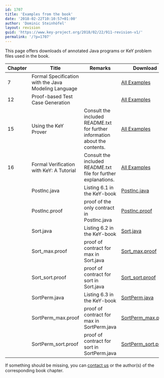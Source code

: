 ```yaml
---
id: 1707
title: 'Examples from the book'
date: '2018-02-22T10:10:57+01:00'
author: 'Dominic Steinhöfel'
layout: revision
guid: 'https://www.key-project.org/2018/02/22/911-revision-v1/'
permalink: '/?p=1707'
---
```


This page offers downloads of annotated Java programs or KeY problem files used in the book.

 | Chapter | Title | Remarks | Download |
|---|---|---|---|
| 7 | Formal Specification with the Java Modeling Language |  | [<span aria-hidden="true" class="glyphicon glyphicon-download-alt"></span> All Examples](/wp-content/uploads/2017/09/Examples_from_Chapter_7.zip) |
| 12 | Proof-based Test Case Generation |  | [<span aria-hidden="true" class="glyphicon glyphicon-download-alt"></span> All Examples](/wp-content/uploads/2017/09/testGen.zip) |
| 15 | Using the KeY Prover | Consult the included README.txt for further information about the contents. | [<span aria-hidden="true" class="glyphicon glyphicon-download-alt"></span> All Examples](/wp-content/uploads/2017/07/Using_KeY.zip) |
| <a data-target="#sec-16-contents" data-toggle="collapse" role="button">16 <span aria-hidden="true" class="caret"></span></a> | Formal Verification with KeY: A Tutorial | Consult the included README.txt file for further explanations. | [<span aria-hidden="true" class="glyphicon glyphicon-download-alt"></span> All Examples](/wp-content/uploads/2017/02/Examples_from_Chapter_16.zip) |
|  | PostInc.java | Listing 6.1 in the KeY-book | [<span aria-hidden="true" class="glyphicon glyphicon-download-alt"></span> PostInc.java](https://formal.iti.kit.edu/pschmitt/KeYBook2/PostInc.java) |
|  | PostInc.proof | proof of the only contract in PostInc.java | [<span aria-hidden="true" class="glyphicon glyphicon-download-alt"></span> PostInc.proof](https://formal.iti.kit.edu/pschmitt/KeYBook2/PostInc.proof) |
|  | Sort.java | Listing 6.2 in the KeY-book | [<span aria-hidden="true" class="glyphicon glyphicon-download-alt"></span> Sort.java](https://formal.iti.kit.edu/pschmitt/KeYBook2/Sort.java) |
|  | Sort\_max.proof | proof of contract for max in Sort.java | [<span aria-hidden="true" class="glyphicon glyphicon-download-alt"></span> Sort\_max.proof](https://formal.iti.kit.edu/pschmitt/KeYBook2/Sort_max.proof) |
|  | Sort\_sort.proof | proof of contract for sort in Sort.java | [<span aria-hidden="true" class="glyphicon glyphicon-download-alt"></span> Sort\_sort.proof](https://formal.iti.kit.edu/pschmitt/KeYBook2/Sort_sort.proof) |
|  | SortPerm.java | Listing 6.3 in the KeY-book | [<span aria-hidden="true" class="glyphicon glyphicon-download-alt"></span> SortPerm.java](https://formal.iti.kit.edu/pschmitt/KeYBook2/SortPerm.java) |
|  | SortPerm\_max.proof | proof of contract for max in SortPerm.java | [<span aria-hidden="true" class="glyphicon glyphicon-download-alt"></span> SortPerm\_max.proof](https://formal.iti.kit.edu/pschmitt/KeYBook2/SortPerm_max.proof) |
|  | SortPerm\_sort.proof | proof of contract for sort in SortPerm.java | [<span aria-hidden="true" class="glyphicon glyphicon-download-alt"></span> SortPerm\_sort.proof](https://formal.iti.kit.edu/pschmitt/KeYBook2/SortPerm_sort.proof) |

If something should be missing, you can [contact us](/about/contact/) or the author(s) of the corresponding book chapter.
